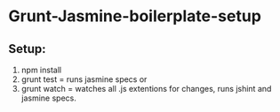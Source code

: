 # Grunt-Jasmine-boilerplate-setup

## Setup:

1. npm install
2. grunt test = runs jasmine specs
or
3. grunt watch = watches all .js extentions for changes, runs jshint and jasmine specs.
